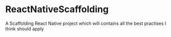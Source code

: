 # ReactNativeScaffolding
A Scaffolding React Native project which will contains all the best practises I think should apply
